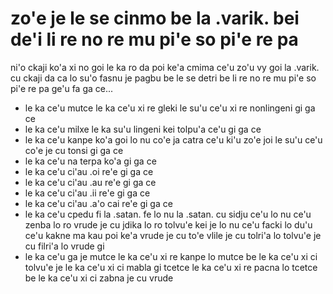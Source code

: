 zo'e je le se cinmo be la .varik. bei de'i li re no re mu pi'e so pi'e re pa
============================================================================

ni'o ckaji ko'a xi no goi le ka ro da poi ke'a cmima ce'u zo'u vy goi la .varik. cu ckaji da ca lo su'o fasnu je pagbu be le se detri be li re no re mu pi'e so pi'e re pa ge'u fa ga ce...

* le ka ce'u mutce le ka ce'u xi re gleki le su'u ce'u xi re nonlingeni gi ga ce
* le ka ce'u milxe le ka su'u lingeni kei tolpu'a ce'u gi ga ce
* le ka ce'u kanpe ko'a goi lo nu co'e ja catra ce'u ki'u zo'e joi le su'u ce'u co'e je cu tonsi gi ga ce
* le ka ce'u na terpa ko'a gi ga ce
* le ka ce'u ci'au .oi re'e gi ga ce
* le ka ce'u ci'au .au re'e gi ga ce
* le ka ce'u ci'au .ii re'e gi ga ce
* le ka ce'u ci'au .a'o cai re'e gi ga ce
* le ka ce'u cpedu fi la .satan. fe lo nu la .satan. cu sidju ce'u lo nu ce'u zenba lo ro vrude je cu jdika lo ro tolvu'e kei je lo nu ce'u facki lo du'u ce'u kakne ma kau poi ke'a vrude je cu to'e vlile je cu tolri'a lo tolvu'e je cu filri'a lo vrude gi
* le ka ce'u ga je mutce le ka ce'u xi re kanpe lo mutce be le ka ce'u xi ci tolvu'e je le ka ce'u xi ci mabla gi tcetce le ka ce'u xi re pacna lo tcetce be le ka ce'u xi ci zabna je cu vrude
